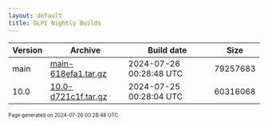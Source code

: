 ```yaml
---
layout: default
title: GLPI Nightly Builds
---
```


Version|Archive|Build date|Size
---|---|---|---
main|[main-618efa1.tar.gz](main-618efa1.tar.gz)|2024-07-26 00:28:48 UTC|79257683
10.0|[10.0-d721c1f.tar.gz](10.0-d721c1f.tar.gz)|2024-07-25 00:28:04 UTC|60316068

<font size="1">Page generated on 2024-07-26 00:28:48 UTC</font>
